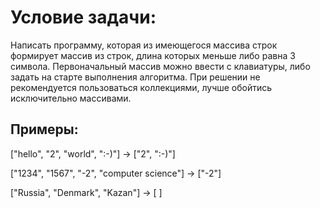# Условие задачи:

Написать программу, которая из имеющегося массива строк формирует массив 
из строк, длина которых меньше либо равна 3 символа. Первоначальный массив
можно ввести с клавиатуры, либо задать на старте выполнения алгоритма. 
При решении не рекомендуется пользоваться коллекциями, лучше обойтись 
исключительно массивами.

## Примеры:

["hello", "2", "world", ":-)"] -> ["2", ":-)"]

["1234", "1567", "-2", "computer science"] -> ["-2"]

["Russia", "Denmark", "Kazan"] -> [ ]